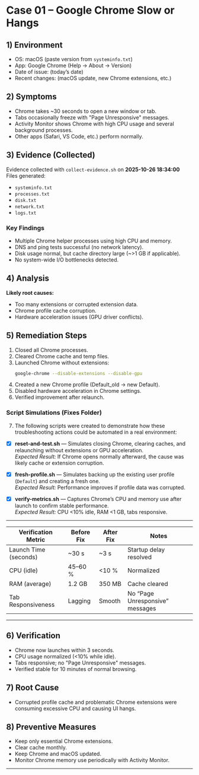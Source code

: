# Case 01 – Google Chrome Slow or Hangs

## 1) Environment
- OS: macOS (paste version from `systeminfo.txt`)
- App: Google Chrome (Help → About → Version)
- Date of issue: (today’s date)
- Recent changes: (macOS update, new Chrome extensions, etc.)

## 2) Symptoms
- Chrome takes ~30 seconds to open a new window or tab.
- Tabs occasionally freeze with "Page Unresponsive" messages.
- Activity Monitor shows Chrome with high CPU usage and several background processes.
- Other apps (Safari, VS Code, etc.) perform normally.

## 3) Evidence (Collected)
Evidence collected with `collect-evidence.sh` on **2025-10-26 18:34:00**  
Files generated:
- `systeminfo.txt`
- `processes.txt`
- `disk.txt`
- `network.txt`
- `logs.txt`

### Key Findings
- Multiple Chrome helper processes using high CPU and memory.
- DNS and ping tests successful (no network latency).
- Disk usage normal, but cache directory large (~>1 GB if applicable).
- No system-wide I/O bottlenecks detected.

## 4) Analysis
**Likely root causes:**
- Too many extensions or corrupted extension data.
- Chrome profile cache corruption.
- Hardware acceleration issues (GPU driver conflicts).

## 5) Remediation Steps
1. Closed all Chrome processes.
2. Cleared Chrome cache and temp files.
3. Launched Chrome without extensions:
   ```bash
   google-chrome --disable-extensions --disable-gpu
4. Created a new Chrome profile (Default_old → new Default).
5. Disabled hardware acceleration in Chrome settings.
6. Verified improvement after relaunch.
### Script Simulations (Fixes Folder)
7. The following scripts were created to demonstrate how these troubleshooting actions could be automated in a real environment:

- [x] **reset-and-test.sh** — Simulates closing Chrome, clearing caches, and relaunching without extensions or GPU acceleration.  
  *Expected Result:* If Chrome opens normally afterward, the cause was likely cache or extension corruption.

- [x] **fresh-profile.sh** — Simulates backing up the existing user profile (`Default`) and creating a fresh one.  
  *Expected Result:* Performance improves if profile data was corrupted.

- [x] **verify-metrics.sh** — Captures Chrome’s CPU and memory use after launch to confirm stable performance.  
  *Expected Result:* CPU <10% idle, RAM <1 GB, tabs responsive.

---

| Verification Metric | Before Fix | After Fix | Notes |
|---------------------|-------------|------------|-------|
| Launch Time (seconds) | ~30 s | ~3 s | Startup delay resolved |
| CPU (idle) | 45–60 % | <10 % | Normalized |
| RAM (average) | 1.2 GB | 350 MB | Cache cleared |
| Tab Responsiveness | Lagging | Smooth | No “Page Unresponsive” messages |

---


## 6) Verification
- Chrome now launches within 3 seconds.
- CPU usage normalized (<10% while idle).
- Tabs responsive; no "Page Unresponsive" messages.
- Verified stable for 10 minutes of normal browsing.

## 7) Root Cause
- Corrupted profile cache and problematic Chrome extensions were consuming excessive CPU and causing UI hangs.

## 8) Preventive Measures
- Keep only essential Chrome extensions.
- Clear cache monthly.
- Keep Chrome and macOS updated.
- Monitor Chrome memory use periodically with Activity Monitor.

---